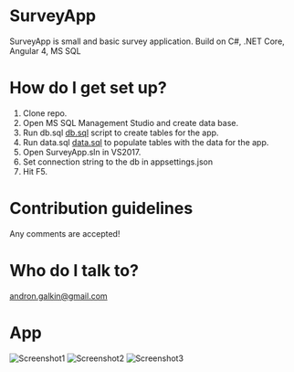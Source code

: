 # SurveyApp
SurveyApp is small and basic survey application.
Build on C#, .NET Core, Angular 4, MS SQL

# How do I get set up?
1. Clone repo.
1. Open MS SQL Management Studio and create data base.
2. Run db.sql [db.sql](../master/Database/db.sql) script to create tables for the app.
3. Run data.sql [data.sql](../master/Databas/data.sql) to populate tables with the data for the app.
4. Open SurveyApp.sln in VS2017.
5. Set connection string to the db in appsettings.json
6. Hit F5.

# Contribution guidelines
Any comments are accepted!

# Who do I talk to?
andron.galkin@gmail.com

# App

![Screenshot1](../master/Pic/1.png)
![Screenshot2](../master/Pic/2.png)
![Screenshot3](../master/Pic/3.png)
